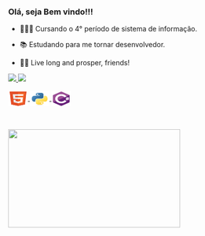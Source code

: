 ### Olá, seja Bem vindo!!!

- 🧑🏻‍🎓 Cursando o 4° período de sistema de informação.

- 📚 Estudando para me tornar desenvolvedor.

- 🖖🏻 Live long and prosper, friends!

<div>
  <a href="https://github.com/Thiago017">
  <img height="180em" src="https://github-readme-stats.vercel.app/api?username=Thiago017&show_icons=true&theme=dark&include_all_commits=true&count_private=true"/>
  <img height="180em" src="https://github-readme-stats.vercel.app/api/top-langs/?username=Thiago017&layout=compact&langs_count=7&theme=dark"/>
</div>
  
<div style="display: inline_block"><br>
  <img align="center" height="30" width="40" src="https://raw.githubusercontent.com/devicons/devicon/master/icons/html5/html5-original.svg">
  <img align="center" height="30" width="40" src="https://raw.githubusercontent.com/devicons/devicon/master/icons/python/python-original.svg">
  <img align="center" height="30" width="40" src="https://raw.githubusercontent.com/devicons/devicon/master/icons/csharp/csharp-original.svg"><br>
  
   ##
  
  <br><img align="center" height="200" width="350" src="https://cdn.discordapp.com/attachments/873410286760112141/873410337314046002/13380556183cc111895ddf1bcebfbeb1de90594f_hq.gif">
</div>
  
<div> 
  <!--  <a href="https://www.instagram.com/thiago.pereira7/" target="_blank"><img src="https://img.shields.io/badge/-Instagram-%23E4405F?style=for-the-badge&logo=instagram&logoColor=white" target="_blank"></a>
 
        <a href = ""><img src="https://img.shields.io/badge/-Gmail-%23333?style=for-the-badge&logo=gmail&logoColor=white" target="_blank"></a> -->
</div>
